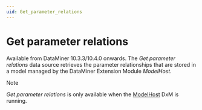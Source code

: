 ```yaml
---
uid: Get_parameter_relations
---
```


# Get parameter relations

Available from DataMiner 10.3.3/10.4.0 onwards. The *Get parameter relations* data source retrieves the parameter relationships that are stored in a model managed by the DataMiner Extension Module *ModelHost*. <!-- RN 35443 -->

> [!NOTE]
> *Get parameter relations* is only available when the [ModelHost](xref:DataMinerExtensionModules#modelhost) DxM is running.
